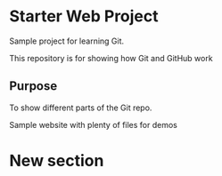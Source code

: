 # Starter Web Project

Sample project for learning Git.

This repository is for showing how Git and GitHub work

## Purpose

To show different parts of the Git repo.

Sample website with plenty of files for demos

# New section